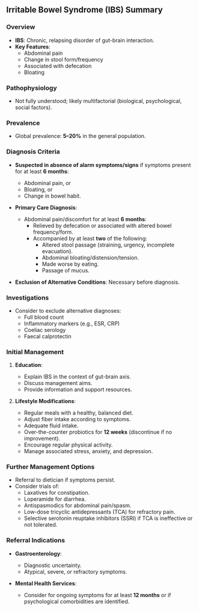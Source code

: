 ## Irritable Bowel Syndrome (IBS) Summary

### Overview
- **IBS**: Chronic, relapsing disorder of gut-brain interaction.
- **Key Features**:
  - Abdominal pain
  - Change in stool form/frequency
  - Associated with defecation
  - Bloating

### Pathophysiology
- Not fully understood; likely multifactorial (biological, psychological, social factors).

### Prevalence
- Global prevalence: **5–20%** in the general population.

### Diagnosis Criteria
- **Suspected in absence of alarm symptoms/signs** if symptoms present for at least **6 months**:
  - Abdominal pain, or
  - Bloating, or
  - Change in bowel habit.
  
- **Primary Care Diagnosis**:
  - Abdominal pain/discomfort for at least **6 months**:
    - Relieved by defecation or associated with altered bowel frequency/form.
    - Accompanied by at least **two** of the following:
      - Altered stool passage (straining, urgency, incomplete evacuation).
      - Abdominal bloating/distension/tension.
      - Made worse by eating.
      - Passage of mucus.
  
- **Exclusion of Alternative Conditions**: Necessary before diagnosis.

### Investigations
- Consider to exclude alternative diagnoses:
  - Full blood count
  - Inflammatory markers (e.g., ESR, CRP)
  - Coeliac serology
  - Faecal calprotectin

### Initial Management
1. **Education**:
   - Explain IBS in the context of gut-brain axis.
   - Discuss management aims.
   - Provide information and support resources.
   
2. **Lifestyle Modifications**:
   - Regular meals with a healthy, balanced diet.
   - Adjust fiber intake according to symptoms.
   - Adequate fluid intake.
   - Over-the-counter probiotics for **12 weeks** (discontinue if no improvement).
   - Encourage regular physical activity.
   - Manage associated stress, anxiety, and depression.

### Further Management Options
- Referral to dietician if symptoms persist.
- Consider trials of:
  - Laxatives for constipation.
  - Loperamide for diarrhea.
  - Antispasmodics for abdominal pain/spasm.
  - Low-dose tricyclic antidepressants (TCA) for refractory pain.
  - Selective serotonin reuptake inhibitors (SSRI) if TCA is ineffective or not tolerated.

### Referral Indications
- **Gastroenterology**:
  - Diagnostic uncertainty.
  - Atypical, severe, or refractory symptoms.
  
- **Mental Health Services**:
  - Consider for ongoing symptoms for at least **12 months** or if psychological comorbidities are identified.